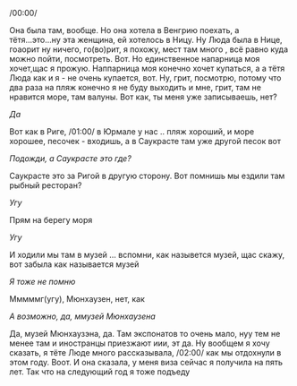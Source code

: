 /00:00/

Она была там, вообще. Но она хотела в Венгрию поехать, а тётя...это...ну эта женщина, ей хотелось в Ницу. Ну Люда была в Нице, гоаорит ну ничего, го(во)рит, я похожу, мест там много , всё равно куда можно пойти, посмотреть. Вот. Но единственное напарница моя хочет,щас я прожую. Наппарница моя конечно хочет купаться, а а тётя Люда как и я - не очень купается, вот. Ну, грит, посмотрю, потому что два раза на пляж конечно я не буду выходить и мне, грит, там не нравится море, там валуны. Вот как, ты меня уже записываешь, нет?

_Да_

Вот как в Риге, /01:00/ в Юрмале у нас .. пляж хороший, и море хорошее, песочек - входишь, а в Саукрасте там уже другой песок вот

_Подожди, а Саукрасте это где?_

Саукрасте это за Ригой в другую сторону. Вот помнишь мы ездили там рыбный ресторан?

_Угу_

Прям на берегу моря

_Угу_

И ходили мы там в музей ... вспомни, как назывется музей, щас скажу, вот забыла как называется музей

_Я тоже не помню_

Мммммг(угу), Мюнхаузен, нет, как

_А возможно, да, ммузей Мюнхаузена_

Да, музей Мюнхаузэна, да. Там экспонатов то очень мало, нуу тем не менее там и иностранцы приезжают иии, эт да. Ну вообщем я хочу сказать, я тёте Люде много рассказывала, /02:00/ как мы отдохнули в этом году. Воот.  И она сказала, у меня виза сейчас я получила на пять лет. Так что на следующий год я тоже подъеду
